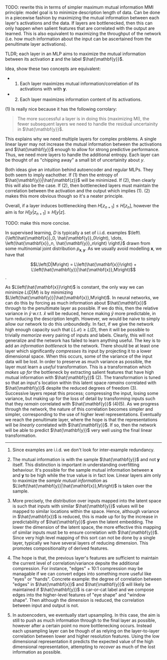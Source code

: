 TODO: rewrite this in terms of simpler maximum mutual information MMI principle: model goal is to minimize description length of data. Can be done in a piecewise fashion by maximizing the mutual information between each layer's activations and the data. If layers are bottlenecked, then this can only happen when salient features that are correlated with the output are learned. This is also equivalent to maximizing the throughput of the network (i.e. how much information about the input can be ascertained from the penultimate layer activations).


TLDR; each layer in an MLP aims to maximize the mutual information between its activation $\mathbf{z}$ and the label $\hat{\mathbf{y}}$.

Idea, show these two concepts are equivalent:

* 1. Each layer maximizes mutual information/correlation of its activations with with $\mathbf{y}$.

* 2. Each layer maximizes information content of its activations.

(1) Is really nice because it has the following corrolary:
> The more successful a layer is in doing this (maximizing MI), the fewer subsequent layers we need to handle the residual uncertainity in $\hat{\mathbf{y}}$.

This explains why we need multiple layers for complex problems. A single linear layer may not increase the mutual information between the activations and $\hat{\mathbf{y}}$ enough to allow for strong predictive performance. Thus, we need more layers to handle the additional entropy. Each layer can be thought of as "chipping away" a small bit of uncertainity about $y$.



Both ideas give an intuition behind autoencoder and regular MLPs. They both seem to imply eachother. If (1) then the entropy of $\hat{\mathbf{y}}|\hat{\mathbf{z}}$ will be minimized. If (2), then clearly this will also be the case. If (2), then bottlenecked layers must maintain the correlation between the activation and the output which implies (1). (2) makes this more obvious though so it's a neater principle.

Overall, if a layer induces bottlenecking then $H[z_{n + 1}] \le H[z_n]$, however the aim is for $H[y|z_{n+1}] \ge H[y|z]$. 

TODO: make this more concise.

In supervised learning, $D$ is typically a set of i.i.d. examples $\left\{\left(\hat{\mathbf{x}}_0, \hat{\mathbf{y}}_0\right), \dots, \left(\hat{\mathbf{x}}_n, \hat{\mathbf{y}}_n\right) \right\}$ drawn from some multinomial joint distribution $p_{\mathbf{x}, \mathbf{y}}$. As we usually avoid modelling $\mathbf{x}$, we have that

$$L\left(D|M\right) = L\left(\hat{\mathbf{x}}\right) + L\left(\hat{\mathbf{y}}|\hat{\mathbf{x}},M\right)$$.

As $L\left(\hat{\mathbf{x}}\right)$ is constant, the only way we can minimize $L\left(D|M\right)$ is by minimizing $L\left(\hat{\mathbf{y}}|\hat{\mathbf{x}},M\right)$. In neural networks, we can do this by forcing as much information about $\hat{\mathbf{x}}$ through to the penultimate layer as possible. If we do this, then the relative variance in $\hat{y}$ w.r.t. $\hat{x}$ will be reduced, hence making $\hat{y}$ more predictable, in turn reducing the description length. However, we would be naive to simply allow our network to do this unboundedly. In fact, if we give the network high enough capacity such that $L(\mathcal{M}) \ge L(D)$, then it will be possible to trivially *memorize* every pairing of inputs and labels. Clearly, this will not generalize and the network has failed to learn anything useful. The key is to add an *information bottleneck* to the network. There should be at least one layer which significantly *compresses* its input by projecting it to a lower dimensional space. When this occurs, some of the variance of the input data will be lost. In order to preserve as much variance as possible, the layer must learn a *useful* transformation. This is a transformation which *makes up for* the bottleneck by extracting salient features that have high mutual information with $\hat{\mathbf{y}}$ (2). The transformation is tuned so that an input's location within this latent space *ramains* correlated with $\hat{\mathbf{y}}$ despite the reduced degrees of freedom (3). Successive layers repeat this process; compressing the input, losing some variance, but making up for the loss of detail by transforming inputs such that they *remain* correlated with $\hat{\mathbf{y}}$ (4)(5). As we progress through the network, the nature of this correlation becomes simpler and simpler, corresponding to the use of higher level representations. Eventually we reach the penultimate layer, where the hope is that the representations will be *linearly* correlated with $\hat{\mathbf{y}}$. If so, then the network will be able to predict $\hat{\mathbf{y}}$ very well using the final linear transformation.

---

1. Since examples are i.i.d. we don't look for inter-example redundancy.

2. The mutual information is with the sample $\hat{\mathbf{y}}$ and not $\mathbf{y}$ itself. This distinction is important in understanding overfitting behaviour. It's possible for the sample mutual information between $\mathbf{x}$ and $\mathbf{y}$ to be high while the true value is in fact low. Linear layers aim only to maximize the *sample mutual information* as $L\left(\hat{\mathbf{y}}|\hat{\mathbf{x}},M\right)$ is taken over the sample.

3. More precisely, the distribution over inputs mapped into the latent space is such that inputs with similar $\hat{\mathbf{y}}$ values will be mapped to similar locations within the space. Hence, although variance in $\hat{\mathbf{x}}$ is reduced, this is made up for by the increase in predictability of $\hat{\mathbf{y}}$ given the latent embedding. The lower the dimension of the latent space, the more effective this mapping of similar inputs must be to ensure correlation with $\hat{\mathbf{y}}$. Since very high level mapping of this sort can not be done by a single layer, typically we have several layers of reducing dimension. This promotes compositionality of derived features.

4. The hope is that, the previous layer's features are sufficient to maintain the current level of correlation/variance depsite the additional compression. For instance, "edges" + 10:1 compression may be managable if we can convert edges into something more useful like "eyes" or "hands". Concrete example: the degree of correlation between "edges" in $\hat{\mathbf{x}}$ and $\hat{\mathbf{y}}$ will likely be maintained if $\hat{\mathbf{y}}$ is car-or-cat label and we compose edges into the higher-level features of "eye shape" and "window shape". Then although the dimension is reduced, the correlation between input and output is not.

5. In autoencoders, we eventually start upsampling. In this case, the aim is still to push as much information through to the final layer as possible, however after a certain point no more bottlenecking occurs. Instead each upsampling layer can be though of as relying on the layer-to-layer correlation between lower and higher resolution features. Using the low dimensional representation it predicts the expected value of the high dimensional representation, attempting to *recover* as much of the lost information as possible. 
